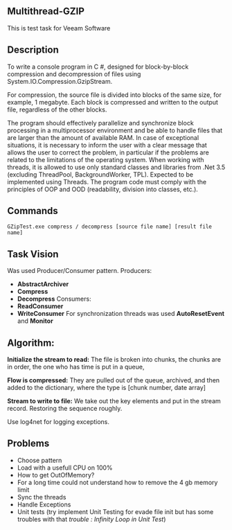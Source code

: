 ## Multithread-GZIP

This is test task for Veeam Software

## Description
To write a console program in C #, designed for block-by-block compression and decompression of files using System.IO.Compression.GzipStream.

For compression, the source file is divided into blocks of the same size, for example, 1 megabyte. Each block is compressed and written to the output file, regardless of the other blocks.

The program should effectively parallelize and synchronize block processing in a multiprocessor environment and be able to handle files that are larger than the amount of available RAM.
In case of exceptional situations, it is necessary to inform the user with a clear message that allows the user to correct the problem, in particular if the problems are related to the limitations of the operating system.
When working with threads, it is allowed to use only standard classes and libraries from .Net 3.5 (excluding ThreadPool, BackgroundWorker, TPL). Expected to be implemented using Threads.
The program code must comply with the principles of OOP and OOD (readability, division into classes, etc.).

## Commands
`GZipTest.exe compress / decompress [source file name] [result file name]`

## Task Vision
Was used Producer/Consumer pattern.
Producers:
- **AbstractArchiver**
- **Compress**
- **Decompress**
Consumers:
- **ReadConsumer**
- **WriteConsumer**
For synchronization threads was used **AutoResetEvent** and **Monitor**

## Algorithm:

**Initialize the stream to read:**
The file is broken into chunks, the chunks are in order, the one who has time is put in a queue,

**Flow is compressed:**
They are pulled out of the queue, archived, and then added to the dictionary, where the type is [chunk number, date array]

**Stream to write to file:**
We take out the key elements and put in the stream record.
Restoring the sequence roughly.

Use log4net for logging exceptions.

## Problems
- Choose pattern
- Load with a usefull CPU on 100% 
- How to get OutOfMemory? 
- For a long time could not understand how to remove the 4 gb memory limit
- Sync the threads
- Handle Exceptions
- Unit tests (try implement Unit Testing for evade file init but has some troubles with that *trouble : Infinity Loop in Unit Test*)
